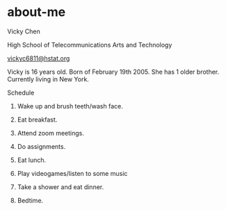 # about-me
Vicky Chen

High School of Telecommunications Arts and Technology

vickyc6811@hstat.org

Vicky is 16 years old. Born of February 19th 2005. She has 1 older brother. Currently living in New York.

Schedule 

1. Wake up and brush teeth/wash face.  

2. Eat breakfast.

3. Attend zoom meetings.

4. Do assignments.

5. Eat lunch.

6. Play videogames/listen to some music

7. Take a shower and eat dinner.

8. Bedtime.